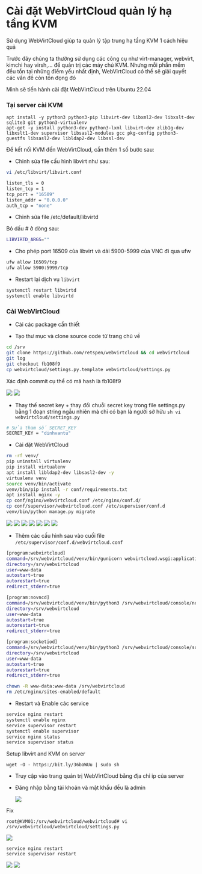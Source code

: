 # Cài đặt WebVirtCloud quản lý hạ tầng KVM

Sử dụng WebVirtCloud giúp ta quản lý tập trung hạ tầng KVM 1 cách hiệu quả

Trước đây chúng ta thường sử dụng các công cụ như virt-manager, webvirt, kimchi hay virsh,... để quản trị các máy chủ KVM. Nhưng mỗi phần mềm đều tồn tại những điểm yếu nhất định, WebVirtCloud có thể sẽ giải quyết các vấn đề còn tồn đọng đó

Mình sẽ tiến hành cài đặt WebVirtCloud trên Ubuntu 22.04

### Tại server cài KVM

    apt install -y python3 python3-pip libvirt-dev libxml2-dev libxslt-dev sqlite3 git python3-virtualenv
    apt-get -y install python3-dev python3-lxml libvirt-dev zlib1g-dev libxslt1-dev supervisor libsasl2-modules gcc pkg-config python3-guestfs libsasl2-dev libldap2-dev libssl-dev

Để kết nối KVM đến WebVirtCloud, cần thêm 1 số bước sau:
- Chỉnh sửa file cấu hình libvirt như sau:

```sh
vi /etc/libvirt/libvirt.conf
```

```sh
listen_tls = 0
listen_tcp = 1
tcp_port = "16509"
listen_addr = "0.0.0.0"
auth_tcp = "none"
```

- Chỉnh sửa file /etc/default/libvirtd

Bỏ dấu # ở dòng sau:

```sh
LIBVIRTD_ARGS=""
```

- Cho phép port 16509 của libvirt và dải 5900-5999 của VNC đi qua ufw

```sh
ufw allow 16509/tcp
ufw allow 5900:5999/tcp
```

- Restart lại dịch vụ ```libvirt```

```sh
systemctl restart libvirtd
systemctl enable libvirtd
```

### Cài WebVirtCloud

- Cài các package cần thiết

- Tạo thư mục và clone source code từ trang chủ về

```sh
cd /srv
git clone https://github.com/retspen/webvirtcloud && cd webvirtcloud
git log
git checkout fb108f9
cp webvirtcloud/settings.py.template webvirtcloud/settings.py
```
Xác định commit cụ thể có mã hash là fb108f9

  <img src="kvmimages/Screenshot_52.png">
  <img src="kvmimages/Screenshot_53.png">

- Thay thế secret key + thay đổi chuỗi secret key trong file settings.py bằng 1 đoạn string ngẫu nhiên mà chỉ có bạn là người sở hữu ```sh vi webvirtcloud/settings.py```

```sh
# Sửa tham số SECRET_KEY
SECRET_KEY = "dinhvantu"
```

- Cài đặt WebVirtCloud

```sh
rm -rf venv/
pip uninstall virtualenv
pip install virtualenv
apt install libldap2-dev libsasl2-dev -y
virtualenv venv
source venv/bin/activate
venv/bin/pip install -r conf/requirements.txt
apt install nginx -y
cp conf/nginx/webvirtcloud.conf /etc/nginx/conf.d/
cp conf/supervisor/webvirtcloud.conf /etc/supervisor/conf.d
venv/bin/python manage.py migrate
```
  <img src="kvmimages/Screenshot_54.png">
  <img src="kvmimages/Screenshot_55.png">
  <img src="kvmimages/Screenshot_56.png">
  <img src="kvmimages/Screenshot_57.png">
  <img src="kvmimages/Screenshot_58.png">
  <img src="kvmimages/Screenshot_59.png">
  <img src="kvmimages/Screenshot_60.png">

- Thêm các cấu hình sau vào cuối file ``/etc/supervisor/conf.d/webvirtcloud.conf``

```sh
[program:webvirtcloud]
command=/srv/webvirtcloud/venv/bin/gunicorn webvirtcloud.wsgi:application -c /srv/webvirtcloud/gunicorn.conf.py
directory=/srv/webvirtcloud
user=www-data
autostart=true
autorestart=true
redirect_stderr=true

[program:novncd]
command=/srv/webvirtcloud/venv/bin/python3 /srv/webvirtcloud/console/novncd
directory=/srv/webvirtcloud
user=www-data
autostart=true
autorestart=true
redirect_stderr=true

[program:socketiod]
command=/srv/webvirtcloud/venv/bin/python3 /srv/webvirtcloud/console/socketiod -d
directory=/srv/webvirtcloud
user=www-data
autostart=true
autorestart=true
redirect_stderr=true

```
```sh
chown -R www-data:www-data /srv/webvirtcloud
rm /etc/nginx/sites-enabled/default
```
- Restart và Enable các service

```sh
service nginx restart
systemctl enable nginx
service supervisor restart
systemctl enable supervisor
service nginx status
service supervisor status

```
Setup libvirt and KVM on server

    wget -O - https://bit.ly/36baWUu | sudo sh

- Truy cập vào trang quản trị WebVirtCloud bằng địa chỉ ip của server

- Đăng nhập bằng tài khoản và mật khẩu đều là admin

  <img src="kvmimages/Screenshot_62.png">

Fix 

    root@KVM01:/srv/webvirtcloud/webvirtcloud# vi /srv/webvirtcloud/webvirtcloud/settings.py

  <img src="kvmimages/Screenshot_63.png">

    service nginx restart
    service supervisor restart

  <img src="kvmimages/Screenshot_64.png">
  <img src="kvmimages/Screenshot_75.png">